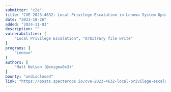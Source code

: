 ```yaml
---
submitter: "c2a"
title: "CVE-2023–4632: Local Privilege Escalation in Lenovo System Updater"
date: "2023-10-26"
added: "2024-11-03"
description: ""
vulnerabilities: [
    "Local Privilege Escalation", "Arbitrary file write"
]
programs: [
    "Lenovo"
]
authors: [
    "Matt Nelson (@enigma0x3)"
]
bounty: "undisclosed"
link: "https://posts.specterops.io/cve-2023-4632-local-privilege-escalation-in-lenovo-system-updater-2762e9667120"
---
```





